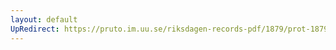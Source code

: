 ```yaml
---
layout: default
UpRedirect: https://pruto.im.uu.se/riksdagen-records-pdf/1879/prot-1879--ak--034/prot-1879--ak--034_007.pdf
---
```

